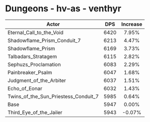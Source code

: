 # Dungeons - hv-as - venthyr
| Actor | DPS | Increase |
|---|:---:|:---:|
|Eternal_Call_to_the_Void|6420|7.95%|
|Shadowflame_Prism_Conduit_7|6213|4.47%|
|Shadowflame_Prism|6169|3.73%|
|Talbadars_Stratagem|6115|2.82%|
|Sephuzs_Proclamation|6083|2.29%|
|Painbreaker_Psalm|6047|1.68%|
|Judgment_of_the_Arbiter|6037|1.51%|
|Echo_of_Eonar|6032|1.43%|
|Twins_of_the_Sun_Priestess_Conduit_7|5985|0.64%|
|Base|5947|0.00%|
|Third_Eye_of_the_Jailer|5943|-0.07%|
